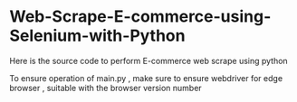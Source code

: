 # Web-Scrape-E-commerce-using-Selenium-with-Python
Here is the source code to perform E-commerce web scrape using python

To ensure operation of main.py , make sure to ensure webdriver for edge browser , suitable with the browser version number
